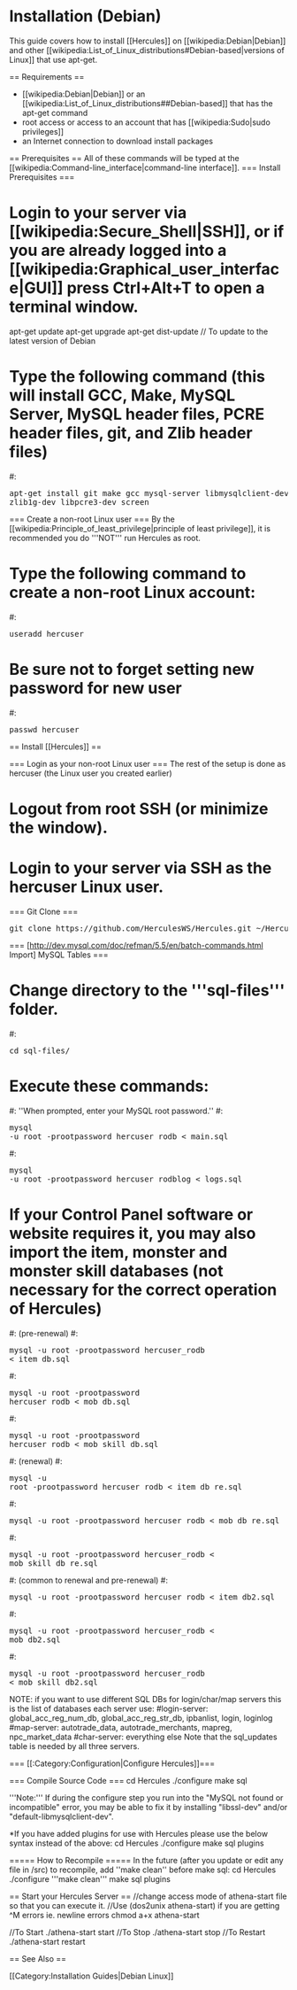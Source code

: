# Installation (Debian)

This guide covers how to install [[Hercules]] on [[wikipedia:Debian|Debian]] and other [[wikipedia:List_of_Linux_distributions#Debian-based|versions of Linux]] that use apt-get.

== Requirements ==
* [[wikipedia:Debian|Debian]] or an [[wikipedia:List_of_Linux_distributions##Debian-based]] that has the apt-get command
* root access or access to an account that has [[wikipedia:Sudo|sudo privileges]]
* an Internet connection to download install packages


== Prerequisites ==
All of these commands will be typed at the [[wikipedia:Command-line_interface|command-line interface]].
=== Install Prerequisites ===
# Login to your server via [[wikipedia:Secure_Shell|SSH]], or if you are already logged into a [[wikipedia:Graphical_user_interface|GUI]] press Ctrl+Alt+T to open a terminal window.
apt-get update
apt-get upgrade
apt-get dist-update  // To update to the latest version of Debian
# Type the following command (this will install GCC, Make, MySQL Server, MySQL header files,  PCRE header files, git, and Zlib header files) 
#: <pre>apt-get install git make gcc mysql-server libmysqlclient-dev zlib1g-dev libpcre3-dev screen</pre>

=== Create a non-root Linux user ===
By the [[wikipedia:Principle_of_least_privilege|principle of least privilege]], it is recommended you do '''NOT''' run Hercules as root. 
# Type the following command to create a non-root Linux account:
#: <pre>useradd hercuser</pre>
# Be sure not to forget setting new password for new user
#: <pre>passwd hercuser</pre>

== Install [[Hercules]] ==

=== Login as your non-root Linux user ===
The rest of the setup is done as hercuser (the Linux user you created earlier)
# Logout from root SSH (or minimize the window).
# Login to your server via SSH as the hercuser Linux user.

=== Git Clone ===
<pre>git clone https://github.com/HerculesWS/Hercules.git ~/Hercules</pre>

=== [http://dev.mysql.com/doc/refman/5.5/en/batch-commands.html Import] MySQL Tables ===
# Change directory to the '''sql-files''' folder.
#: <pre>cd sql-files/</pre>
# Execute these commands: 
#: ''When prompted, enter your MySQL root password.''
#: <pre>mysql -u root -prootpassword hercuser_rodb < main.sql</pre>
#: <pre>mysql -u root -prootpassword hercuser_rodblog < logs.sql</pre>
# If your Control Panel software or website requires it, you may also import the item, monster and monster skill databases (not necessary for the correct operation of Hercules)
#: (pre-renewal)
#: <pre>mysql -u root -prootpassword hercuser_rodb < item_db.sql</pre>
#: <pre>mysql -u root -prootpassword hercuser_rodb < mob_db.sql</pre>
#: <pre>mysql -u root -prootpassword hercuser_rodb < mob_skill_db.sql</pre>
#: (renewal)
#: <pre>mysql -u root -prootpassword hercuser_rodb < item_db_re.sql</pre>
#: <pre>mysql -u root -prootpassword hercuser_rodb < mob_db_re.sql</pre>
#: <pre>mysql -u root -prootpassword hercuser_rodb < mob_skill_db_re.sql</pre>
#: (common to renewal and pre-renewal)
#: <pre>mysql -u root -prootpassword hercuser_rodb < item_db2.sql</pre>
#: <pre>mysql -u root -prootpassword hercuser_rodb < mob_db2.sql</pre>
#: <pre>mysql -u root -prootpassword hercuser_rodb < mob_skill_db2.sql</pre>

NOTE: if you want to use different SQL DBs for login/char/map servers this is the list of databases each server use:
#login-server: global_acc_reg_num_db, global_acc_reg_str_db, ipbanlist, login, loginlog
#map-server: autotrade_data, autotrade_merchants, mapreg, npc_market_data
#char-server: everything else
Note that the sql_updates table is needed by all three servers.

=== [[:Category:Configuration|Configure Hercules]]===

=== Compile Source Code ===
 cd Hercules
 ./configure
 make sql

'''Note:''' If during the configure step you run into the "MySQL not found or incompatible" error, you may be able to fix it by installing "libssl-dev" and/or "default-libmysqlclient-dev".

*If you have added plugins for use with Hercules please use the below syntax instead of the above:
 cd Hercules
 ./configure
 make sql plugins


===== How to Recompile =====
In the future (after you update or edit any file in /src) to recompile, add ''make clean'' before make sql: 
 cd Hercules
 ./configure
 '''make clean'''
 make sql plugins

== Start your Hercules Server ==
 //change access mode of athena-start file so that you can execute it.
 //Use (dos2unix athena-start) if you are getting ^M errors ie. newline errors 
 chmod a+x athena-start

 //To Start
 ./athena-start start
 //To Stop
 ./athena-start stop
 //To Restart
 ./athena-start restart

== See Also ==

[[Category:Installation Guides|Debian Linux]]
